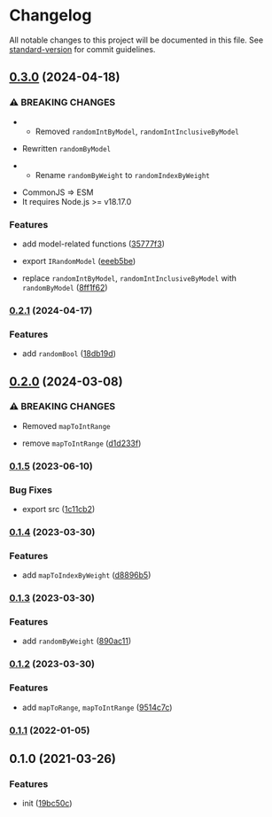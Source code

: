 # Changelog

All notable changes to this project will be documented in this file. See [standard-version](https://github.com/conventional-changelog/standard-version) for commit guidelines.

## [0.3.0](https://github.com/BlackGlory/extra-rand/compare/v0.2.1...v0.3.0) (2024-04-18)


### ⚠ BREAKING CHANGES

* - Removed `randomIntByModel`, `randomIntInclusiveByModel`
- Rewritten `randomByModel`
* - Rename `randomByWeight` to `randomIndexByWeight`
- CommonJS => ESM
- It requires Node.js >= v18.17.0

### Features

* add model-related functions ([35777f3](https://github.com/BlackGlory/extra-rand/commit/35777f3864b293f64917e9ba7b7d467caee4f38b))
* export `IRandomModel` ([eeeb5be](https://github.com/BlackGlory/extra-rand/commit/eeeb5be5f80caac975bf06259144a5642773bbc3))


* replace `randomIntByModel`, `randomIntInclusiveByModel` with `randomByModel` ([8ff1f62](https://github.com/BlackGlory/extra-rand/commit/8ff1f62eaf9055b37a6379146847e5bd9bd0360e))

### [0.2.1](https://github.com/BlackGlory/extra-rand/compare/v0.2.0...v0.2.1) (2024-04-17)


### Features

* add `randomBool` ([18db19d](https://github.com/BlackGlory/extra-rand/commit/18db19d7a9b93073fd8b16c4872faaec918baf88))

## [0.2.0](https://github.com/BlackGlory/extra-rand/compare/v0.1.5...v0.2.0) (2024-03-08)


### ⚠ BREAKING CHANGES

* Removed `mapToIntRange`

* remove `mapToIntRange` ([d1d233f](https://github.com/BlackGlory/extra-rand/commit/d1d233f85527bfaa86186ca0a01d1e518f158d8a))

### [0.1.5](https://github.com/BlackGlory/extra-rand/compare/v0.1.4...v0.1.5) (2023-06-10)


### Bug Fixes

* export src ([1c11cb2](https://github.com/BlackGlory/extra-rand/commit/1c11cb21b8dabd2899ef385401307ff62fe0a8ff))

### [0.1.4](https://github.com/BlackGlory/extra-rand/compare/v0.1.3...v0.1.4) (2023-03-30)


### Features

* add `mapToIndexByWeight` ([d8896b5](https://github.com/BlackGlory/extra-rand/commit/d8896b5672ed1241d864bbb33d88fab1c9d74372))

### [0.1.3](https://github.com/BlackGlory/extra-rand/compare/v0.1.2...v0.1.3) (2023-03-30)


### Features

* add `randomByWeight` ([890ac11](https://github.com/BlackGlory/extra-rand/commit/890ac110d1191ca58a61ab036da65a0683791a6f))

### [0.1.2](https://github.com/BlackGlory/extra-rand/compare/v0.1.1...v0.1.2) (2023-03-30)


### Features

* add `mapToRange`, `mapToIntRange` ([9514c7c](https://github.com/BlackGlory/extra-rand/commit/9514c7c03ff26fb13c44c10e138f23ea56e09124))

### [0.1.1](https://github.com/BlackGlory/extra-rand/compare/v0.1.0...v0.1.1) (2022-01-05)

## 0.1.0 (2021-03-26)


### Features

* init ([19bc50c](https://github.com/BlackGlory/extra-rand/commit/19bc50ca88b649eef6738e858048e40418a6fb84))
